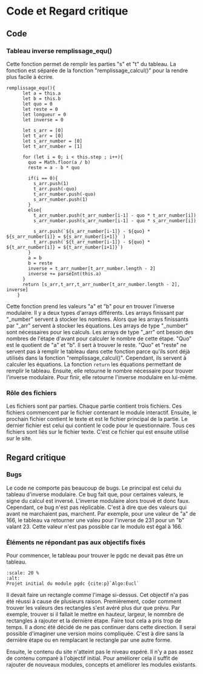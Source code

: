 # Code et Regard critique

## Code

### Tableau inverse remplissage_equ()
Cette fonction permet de remplir les parties "s" et "t" du tableau. La fonction est séparée de la fonction "remplissage_calcul()" pour la rendre plus facile à écrire. 

```{code-block} javascript
remplissage_equ(){
      let a = this.a
      let b = this.b
      let quo = 0
      let reste = 0
      let longueur = 0
      let inverse = 0

      let s_arr = [0]
      let t_arr = [0]
      let s_arr_number = [0]
      let t_arr_number = [1]

      for (let i = 0; i < this.step ; i++){
        quo = Math.floor(a / b)
        reste = a - b * quo
        
        if(i == 0){
          s_arr.push(1)
          t_arr.push(-quo)
          t_arr_number.push(-quo)
          s_arr_number.push(1)
        }
        else{
          t_arr_number.push(t_arr_number[i-1] - quo * t_arr_number[i])
          s_arr_number.push(s_arr_number[i-1] - quo * s_arr_number[i])

          s_arr.push(`${s_arr_number[i-1]} - ${quo} * ${s_arr_number[i]} = ${s_arr_number[i+1]}` )
          t_arr.push(`${t_arr_number[i-1]} - ${quo} * ${t_arr_number[i]} = ${t_arr_number[i+1]}`)
        }
        a = b
        b = reste
        inverse = t_arr_number[t_arr_number.length - 2] 
        inverse += parseInt(this.a)
      }
      return [s_arr,t_arr,t_arr_number[t_arr_number.length - 2], inverse]
    }
```
Cette fonction prend les valeurs "a" et "b" pour en trouver l'inverse modulaire. Il y a deux types d'arrays différents. Les arrays finissant par "_number" servent à stocker les nombres. Alors que les arrays finissants par "_arr" servent à stocker les équations. Les arrays de type "_number" sont nécessaires pour les calculs. Les arrays de type "_arr" ont besoin des nombres de l'étape d'avant pour calculer le nombre de cette étape. "Quo" est le quotient de "a" et "b". Il sert à trouver le reste. "Quo" et "reste" ne servent pas à remplir le tableau dans cette fonction parce qu'ils sont déjà utilisés dans la fonction "remplissage_calcul()". Cependant, ils servent à calculer les équations. 
La fonction `return` les équations permettant de remplir le tableau. Ensuite, elle retourne le nombre nécessaire pour trouver l'inverse modulaire. Pour finir, elle retourne l'inverse modulaire en lui-même. 

### Rôle des fichiers  

Les fichiers sont par parties. Chaque partie contient trois fichiers. 
Ces fichiers commencent par le fichier contenant le module interactif. Ensuite, le prochain fichier contient le texte et est le fichier principal de la partie. Le dernier fichier est celui qui contient le code pour le questionnaire. Tous ces fichiers sont liés sur le fichier texte. C'est ce fichier qui est ensuite utilisé sur le site. 

## Regard critique

### Bugs

Le code ne comporte pas beaucoup de bugs. Le principal est celui du tableau d'inverse modulaire. Ce bug fait que, pour certaines valeurs, le signe du calcul est inversé. L'inverse modulaire alors trouvé et donc faux. Cependant, ce bug n'est pas réplicable. C'est à dire que des valeurs qui avant ne marchaient pas, marchent. Par exemple, pour une valeur de "a" de 166, le tableau va retourner une valeu pour l'inverse de 231 pour un "b" valant 23. Cette valeur n'est pas possible car le modulo est égal à 166.

### Éléments ne répondant pas aux objectifs fixés

Pour commencer, le tableau pour trouver le pgdc ne devait pas être un tableau.
```{figure} img/Wiki_euclide.png 
:scale: 20 % 
:alt:  
Projet initial du module pgdc {cite:p}`Algo:Eucl` 
``` 
Il devait faire un rectangle comme l'image si-dessus. Cet objectif n'a pas été réussi à cause de plusieurs raison. Premièrement, coder comment trouver les valeurs des rectangles s'est avéré plus dur que prévu. Par exemple, trouver si il fallait le mettre en hauteur, largeur, le nomnbre de rectangles à rajouter et la dernière étape. Faire tout cela a pris trop de temps. Il a donc été décidé de ne pas continuer dans cette direction. Il serai possible d'imaginer une version moins compliquée. C'est à dire sans la dernière étape ou en remplacant le rectangle par une autre forme.

Ensuite, le contenu du site n'atteint pas le niveau espéré. Il n'y a pas assez de contenu comparé à l'objectif initial. Pour améliorer cela il suffit de rajouter de nouveaux modules, concepts et améliorer les modules existants.